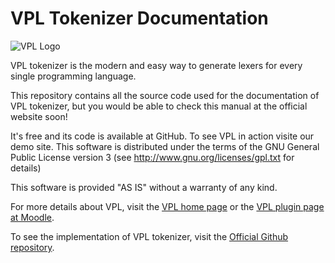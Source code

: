 # VPL Tokenizer Documentation

![VPL Logo](https://vpl.dis.ulpgc.es/images/logo2.png)

VPL tokenizer is the modern and easy way to generate lexers for every
single programming language.

This repository contains all the source code used for the documentation
of VPL tokenizer, but you would be able to check this manual at the
official website soon!

It's free and its code is available at GitHub. To see VPL in action visite our demo site.
This software is distributed under the terms of the GNU General
Public License version 3 (see http://www.gnu.org/licenses/gpl.txt for details)

This software is provided "AS IS" without a warranty of any kind.

For more details about VPL, visit the [VPL home page](http://vpl.dis.ulpgc.es) or
the [VPL plugin page at Moodle](http://www.moodle.org/plugins/mod_vpl).

To see the implementation of VPL tokenizer, visit the
[Official Github repository](https://github.com/losedavidpb/moodle-mod_vpl/tree/v3.5.0%2B%2B).